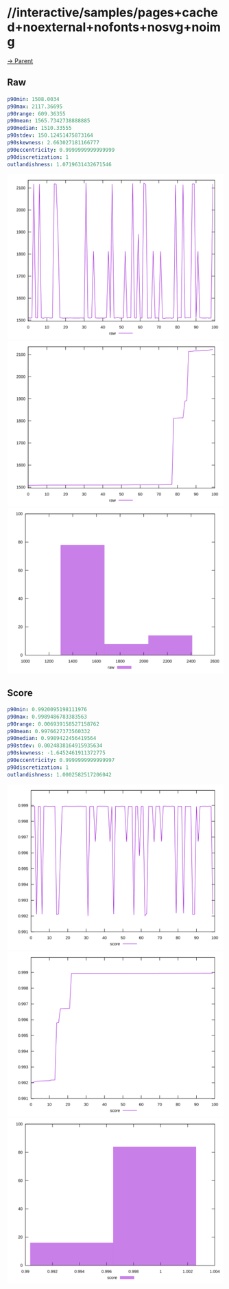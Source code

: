 
# //interactive/samples/pages+cached+noexternal+nofonts+nosvg+noimg

[→ Parent](../..)


## Raw


```yaml
p90min: 1508.0034
p90max: 2117.36695
p90range: 609.36355
p90mean: 1565.7342738888885
p90median: 1510.33555
p90stdev: 150.12451475873164
p90skewness: 2.663027181166777
p90eccentricity: 0.9999999999999999
p90discretization: 1
outlandishness: 1.0719631432671546

```

![PLOT: raw-values](./raw/values.svg)![PLOT: raw-sorted](./raw/sorted.svg)![PLOT: raw-histogram](./raw/histogram.svg)
## Score


```yaml
p90min: 0.9920095198111976
p90max: 0.9989486783383563
p90range: 0.006939158527158762
p90mean: 0.9976627373560332
p90median: 0.9989422456419564
p90stdev: 0.0024838164915935634
p90skewness: -1.6452461911372775
p90eccentricity: 0.9999999999999997
p90discretization: 1
outlandishness: 1.0002582517206042

```

![PLOT: score-values](./score/values.svg)![PLOT: score-sorted](./score/sorted.svg)![PLOT: score-histogram](./score/histogram.svg)